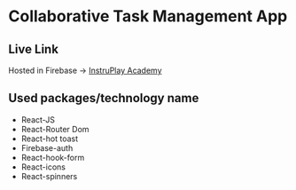 # Collaborative Task Management App

## Live Link
Hosted in Firebase -> [InstruPlay Academy](https://collaborative-task-manag-8531f.web.app/)

## Used packages/technology name
- React-JS
- React-Router Dom
- React-hot toast
- Firebase-auth
- React-hook-form
- React-icons
- React-spinners